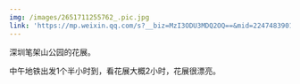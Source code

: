 ```yaml
---
img: /images/2651711255762_.pic.jpg
link: 'https://mp.weixin.qq.com/s?__biz=MzI3ODU3MDQ2OQ==&mid=2247483901&idx=1&sn=df7de48191149b695d7b3954ac637d6c&chksm=eb55b577dc223c6153afc160cf67e02a0b02353867855a423f348ec41d2677328421fdfe287e&scene=178&cur_album_id=3392003930765393928#rd'
---
```


深圳笔架山公园的花展。

中午地铁出发1个半小时到，看花展大概2小时，花展很漂亮。
